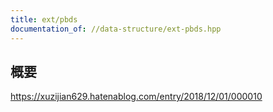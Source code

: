 ```yaml
---
title: ext/pbds
documentation_of: //data-structure/ext-pbds.hpp
---
```


## 概要

https://xuzijian629.hatenablog.com/entry/2018/12/01/000010
